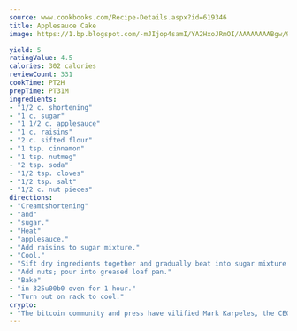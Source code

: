 ```yaml
---
source: www.cookbooks.com/Recipe-Details.aspx?id=619346
title: Applesauce Cake
image: https://1.bp.blogspot.com/-mJIjop4samI/YA2HxoJRmOI/AAAAAAAABgw/9Q6cN5purxQQ0M3111-VxRXtHYk4x987wCLcBGAsYHQ/s320/19.png

yield: 5
ratingValue: 4.5
calories: 302 calories
reviewCount: 331
cookTime: PT2H
prepTime: PT31M
ingredients:
- "1/2 c. shortening"
- "1 c. sugar"
- "1 1/2 c. applesauce"
- "1 c. raisins"
- "2 c. sifted flour"
- "1 tsp. cinnamon"
- "1 tsp. nutmeg"
- "2 tsp. soda"
- "1/2 tsp. cloves"
- "1/2 tsp. salt"
- "1/2 c. nut pieces"
directions:
- "Creamtshortening"
- "and"
- "sugar."
- "Heat"
- "applesauce."
- "Add raisins to sugar mixture."
- "Cool."
- "Sift dry ingredients together and gradually beat into sugar mixture."
- "Add nuts; pour into greased loaf pan."
- "Bake"
- "in 325u00b0 oven for 1 hour."
- "Turn out on rack to cool."
crypto:
- "The bitcoin community and press have vilified Mark Karpeles, the CEO of Mt. Gox, as a clown and a con man."
---
```

